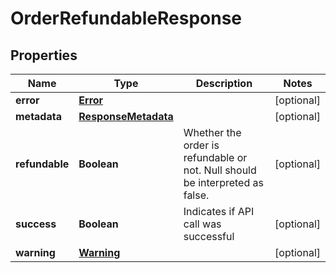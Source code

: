 
# OrderRefundableResponse

## Properties
Name | Type | Description | Notes
------------ | ------------- | ------------- | -------------
**error** | [**Error**](Error.md) |  |  [optional]
**metadata** | [**ResponseMetadata**](ResponseMetadata.md) |  |  [optional]
**refundable** | **Boolean** | Whether the order is refundable or not.  Null should be interpreted as false. |  [optional]
**success** | **Boolean** | Indicates if API call was successful |  [optional]
**warning** | [**Warning**](Warning.md) |  |  [optional]



